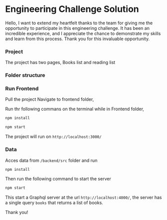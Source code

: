 

# Engineering Challenge Solution

Hello,
I want to extend my heartfelt thanks to the team for giving me the opportunity to participate in this engineering challenge. It has been an incredible experience, and I appreciate the chance to demonstrate my skills and learn from this process. Thank you for this invaluable opportunity.

### Project

The project has two pages, Books list and reading list
### Folder structure

### Run Frontend

Pull the project
Navigate to frontend folder,

Run thr following commans on the terminal while in Frontend folder,

```bash
npm install
```

```bash
npm start
```
The project will run on `http://localhost:3000/`
### Data
Acces data from `/backend/src` folder and run

```bash
npm install
```

Then run the following command to start the server

```bash
npm start
```

This start a Graphql server at the url `http://localhost:4000/`, the server has a single query `books` that returns a list of books. 

Thank you!



